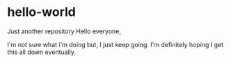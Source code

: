 # hello-world
Just another repository
Hello everyone,

I'm not sure what i'm doing but, I just keep going. I'm definitely hoping I get this all down eventually.
